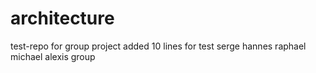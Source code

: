 # architecture
test-repo for group project
added 10 lines for 
test
serge
hannes
raphael
michael
alexis
group
